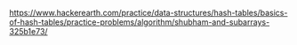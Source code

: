 https://www.hackerearth.com/practice/data-structures/hash-tables/basics-of-hash-tables/practice-problems/algorithm/shubham-and-subarrays-325b1e73/
